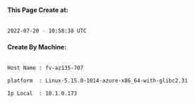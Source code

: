 
   
#### This Page Create at:

```bash

2022-07-20 - 10:58:38 UTC

```

#### Create By Machine:

```bash

Host Name : fv-az135-707

platform  : Linux-5.15.0-1014-azure-x86_64-with-glibc2.31

Ip Local  : 10.1.0.173

```

